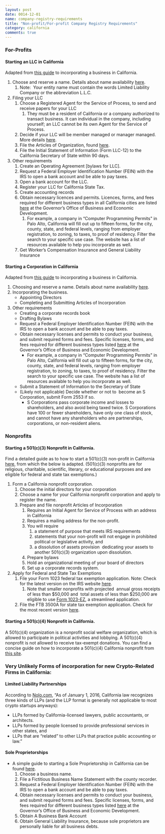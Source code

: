 ```yaml
---
layout: post
date: 0014-12-01
name: company-registry-requirements
title: "Non-profit/For-profit Company Registry Requirements"
category: california
comments: true
---
```


### For-Profits
#### Starting an LLC in California
Adapted from [this guide](https://howtostartanllc.com/california-llc) to incorporating a business in California.   
1. Choose and reserve a name. Details about name availability [here](http://www.sos.ca.gov/business-programs/business-entities/name-availability/). 
   1. Note:  Your entity name must contain the words Limited Liability Company or the abbreviation L.L.C. 
2. Filing your LLC 
   1. Choose a Registered Agent for the Service of Process, to send and receive papers for your LLC 
      1. They must be a resident of California or a company authorized to transact business. It can individual in the company, including yourself; an LLC cannot be its own Agent for the Service of Process. 
   2. Decide if your LLC will be member managed or manager managed. More details [here](https://howtostartanllc.com/members-vs-managers-managed-llc). 
   3. File the Articles of Organization, found [here](http://bpd.cdn.sos.ca.gov/llc/forms/llc-1.pdf).  
   4. File the Initial Statement of Information (Form LLC-12) to the California Secretary of State within 90 days. 
3. Other requirements 
   1. Create an Operating Agreement [bylaws for LLC]. 
   2. Request a Federal Employer Identification Number (FEIN) with the IRS to open a bank account and be able to pay taxes. 
   3. Open a bank account for the LLC. 
   4. Register your LLC for California State Tax. 
   5. Create accounting records 
   6. Obtain necessary licences and permits. Licences, forms, and fees required for different business types in all California cities are listed [here](http://www.calgold.ca.gov/) at the Governor’s Office of Business and Economic Development. 
      1. For example, a company in “Computer Programming Permits" in Palo Alto, California will fill out up to fifteen forms, for the city, county, state, and federal levels, ranging from employer registration, to zoning, to taxes, to proof of residency. Filter the search to your specific use case. The website has a list of resources available to help you incorporate as well. 
   7. Get Worker’s Compensation Insurance and General Liability Insurance 

#### Starting a Corporation in California
Adapted from [this guide](https://www.wikihow.com/Incorporate-a-Business-in-California) to incorporating a business in California.   
1. Choosing and reserve a name. Details about name availability [here](http://www.sos.ca.gov/business-programs/business-entities/name-availability/). 
2. Incorporating the business. 
   * Appointing Directors 
   * Completing and Submitting Articles of Incorporation 
3. Other requirements 
   * Creating a corporate records book 
   * Drafting Bylaws 
   * Request a Federal Employer Identification Number (FEIN) with the IRS to open a bank account and be able to pay taxes.  
   * Obtain necessary licenses and permits to conduct your business, and submit required forms and fees. Specific licenses, forms, and fees required for different business types listed [here](http://www.calgold.ca.gov/) at the Governor’s Office of Business and Economic Development. 
      * For example, a company in “Computer Programming Permits" in Palo Alto, California will fill out up to fifteen forms, for the city, county, state, and federal levels, ranging from employer registration, to zoning, to taxes, to proof of residency. Filter the search to your specific use case. The website has a list of resources available to help you incorporate as well. 
   * Submit a Statement of Information to the Secretary of State 
   * (Likely not applicable) Decide whether or not to  become an S Corporation, submit Form 2553 if so.  
      * S Corporations pass corporate income and losses to shareholders, and also avoid being taxed twice. S Corporations have 100 or fewer shareholders, have only one class of stock, and cannot have any shareholders who are partnerships, corporations, or non-resident aliens. 

### Nonprofits
#### Starting a 501(c)(3) Nonprofit in California.
Find a detailed guide as to how to start a 501(c)(3) non-profit in California [here](https://www.nolo.com/legal-encyclopedia/forming-nonprofit-corporation-california-36053.html), from which the below is adapted. (501(c)(3) nonprofits are for religious, charitable, scientific, literary, or educational purposes and are eligible for federal and state tax exemptions.) 
1. Form a California nonprofit corporation. 
   1. Choose the initial directors for your corporation 
   2. Choose a name for your California nonprofit corporation and apply to register the name. 
   3. Prepare and file nonprofit Articles of Incorporation 
      1. Requires an Initial Agent for Service of Process with an address in California 
      2. Requires a mailing address for the non-profit. 
      3. You will require 
         1. a statement of purpose that meets IRS requirements 
          2. statements that your non-profit will not engage in prohibited political or legislative activity, and 
            3. a dissolution of assets provision  dedicating your assets to another 501(c)(3) organization upon dissolution. 
      4. Prepare bylaws 
      5. Hold an organizational meeting of your board of directors 
      6. Set up a corporate records system. 
2. Apply for Federal and State Tax Exemptions 
   1. File your Form 1023 federal tax exemption application. Note: Check for the latest version on the IRS website [here](https://www.irs.gov/forms-pubs/about-form-1023). 
      1. Note that smaller nonprofits with projected  annual gross receipts of less than $50,000 and  total assets of less than $250,000 are eligible to use [Form 1023-EZ](https://www.irs.gov/forms-pubs/about-form-1023ez), a streamlined application. 
   2. File the FTB 3500A for state tax exemption application. Check for the most recent version [here](https://www.ftb.ca.gov/). 

#### Starting a 501(c)(4) Nonprofit in California.
A 501(c)(4) organization is a nonprofit social welfare organization, which is allowed to participate in political activities and lobbying. A 501(c)(4) nonprofit is not allowed to receive tax-exempt donations. You can find a concise guide on how to incorporate a 501(c)(4) California nonprofit from [this site](http://www.nonprofitlawblog.com/how-to-start-a-501c4-california-nonprofit-step-by-step/).

### Very Unlikely Forms of incorporation for new Crypto-Related Firms in California:
#### Limited Liability Partnerships
According to [Nolo.com](https://www.nolo.com/legal-encyclopedia/how-form-limited-liability-partnership-california.html), “As of January 1, 2016, California law recognizes three kinds of LLPs (and the LLP format is generally not applicable to most crypto startups anyways):
* LLPs formed by California-licensed lawyers, public accountants, or architects. 
* LLPs formed by people licensed to provide professional services in other states, and 
* LLPs that are “related” to other LLPs that practice public accounting or law.” 

#### Sole Proprietorships
* A simple guide to starting a Sole Proprietorship in California can be found [here](https://www.nolo.com/legal-encyclopedia/how-establish-sole-proprietorship-california.html). 
   1. Choose a business name. 
   2. File a Fictitious Business Name Statement with the county recorder. 
   3. Request a Federal Employer Identification Number (FEIN) with the IRS to open a bank account and be able to pay taxes.  
   4. Obtain necessary licenses and permits to conduct your business, and submit required forms and fees. Specific licenses, forms, and fees required for different business types listed [here](http://www.calgold.ca.gov/) at the Governor’s Office of Business and Economic Development. 
   5. Obtain A Business Bank Account 
   6. Obtain General Liability Insurance, because sole proprietors are personally liable for all business debts. 




